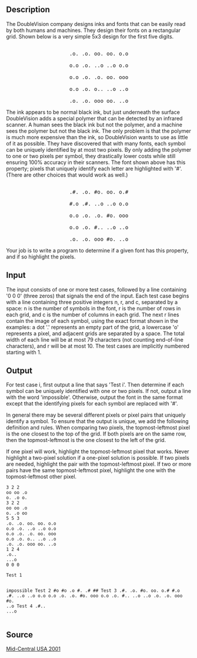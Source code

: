 <h2>Description</h2><p>The DoubleVision company designs inks and fonts that can be easily read by both humans and machines. They design their fonts on a rectangular grid. Shown below is a very simple 5x3 design for the first five digits.
</p><center><pre><br>.o. .o. oo. oo. o.o
<br>o.o .o. ..o ..o o.o
<br>o.o .o. .o. oo. ooo
<br>o.o .o. o.. ..o ..o
<br>.o. .o. ooo oo. ..o</pre></center><p>
</p>The ink appears to be normal black ink, but just underneath the surface DoubleVision adds a special polymer that can be detected by an infrared scanner. A human sees the black ink but not the polymer, and a machine sees the polymer but not the black ink. The only problem is that the polymer is much more expensive than the ink, so DoubleVision wants to use as little of it as possible. They have discovered that with many fonts, each symbol can be uniquely identified by at most two pixels. By only adding the polymer to one or two pixels per symbol, they drastically lower costs while still ensuring 100% accuracy in their scanners. The font shown above has this property; pixels that uniquely identify each letter are highlighted with '#'. (There are other choices that would work as well.)
<center><pre><br>.#. .o. #o. oo. o.#
<br>#.o .#. ..o ..o o.o
<br>o.o .o. .o. #o. ooo
<br>o.o .o. #.. ..o ..o
<br>.o. .o. ooo #o. ..o</pre></center><p>
</p>Your job is to write a program to determine if a given font has this property, and if so highlight the pixels.

<h2>Input</h2><p>The input consists of one or more test cases, followed by a line containing '0 0 0' (three zeros) that signals the end of the input. Each test case begins with a line containing three positive integers n, r, and c, separated by a space: n is the number of symbols in the font, r is the number of rows in each grid, and c is the number of columns in each grid. The next r lines contain the image of each symbol, using the exact format shown in the examples: a dot '.' represents an empty part of the grid, a lowercase 'o' represents a pixel, and adjacent grids are separated by a space. The total width of each line will be at most 79 characters (not counting end-of-line characters), and r will be at most 10. The test cases are implicitly numbered starting with 1.</p><h2>Output</h2><p>For test case i, first output a line that says 'Test i'. Then determine if each symbol can be uniquely identified with one or two pixels. If not, output a line with the word 'impossible'. Otherwise, output the font in the same format except that the identifying pixels for each symbol are replaced with '#'. 
</p>
In general there may be several different pixels or pixel pairs that uniquely identify a symbol. To ensure that the output is unique, we add the following definition and rules. When comparing two pixels, the topmost-leftmost pixel is the one closest to the top of the grid. If both pixels are on the same row, then the topmost-leftmost is the one closest to the left of the grid.

If one pixel will work, highlight the topmost-leftmost pixel that works. Never highlight a two-pixel solution if a one-pixel solution is possible. If two pixels are needed, highlight the pair with the topmost-leftmost pixel. If two or more pairs have the same topmost-leftmost pixel, highlight the one with the topmost-leftmost other pixel.
<pre><code class="language-input1">3 2 2
oo oo .o
o. .o o.
3 2 2
oo oo .o
o. .o oo
5 5 3
.o. .o. oo. oo. o.o
o.o .o. ..o ..o o.o
o.o .o. .o. oo. ooo
o.o .o. o.. ..o ..o
.o. .o. ooo oo. ..o
1 2 4
.o..
...o
0 0 0</code></pre><pre><code class="language-output1">Test 1
impossible
Test 2
#o #o .o
#. .# ##
Test 3
.#. .o. #o. oo. o.#
#.o .#. ..o ..o o.o
o.o .o. .o. #o. ooo
o.o .o. #.. ..o ..o
.o. .o. ooo #o. ..o
Test 4
.#..
...o</code></pre><h2>Source</h2><a href="searchproblem?field=source&amp;key=Mid-Central+USA+2001">Mid-Central USA 2001</a>